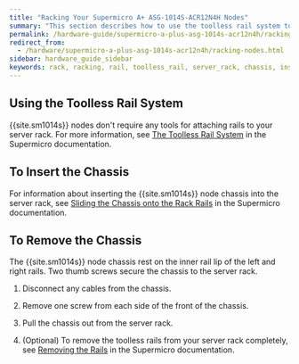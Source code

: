 ```yaml
---
title: "Racking Your Supermicro A+ ASG-1014S-ACR12N4H Nodes"
summary: "This section describes how to use the toolless rail system to attach the rails to a server rack and install Supermicro 1014S nodes in a data center."
permalink: /hardware-guide/supermicro-a-plus-asg-1014s-acr12n4h/racking-nodes.html
redirect_from:
  - /hardware/supermicro-a-plus-asg-1014s-acr12n4h/racking-nodes.html
sidebar: hardware_guide_sidebar
keywords: rack, racking, rail, toolless_rail, server_rack, chassis, insert_chassis, remove_chassis, Supermicro_1014S, ACR12N4H
---
```


## Using the Toolless Rail System
{{site.sm1014s}} nodes don't require any tools for attaching rails to your server rack. For more information, see [The Toolless Rail System](https://www.supermicro.com/manuals/superserver/1U/MNL-2436.pdf#page=18) in the Supermicro documentation.


## To Insert the Chassis
For information about inserting the {{site.sm1014s}} node chassis into the server rack, see [Sliding the Chassis onto the Rack Rails](https://www.supermicro.com/manuals/superserver/1U/MNL-2436.pdf#page=21) in the Supermicro documentation.


## To Remove the Chassis
The {{site.sm1014s}} node chassis rest on the inner rail lip of the left and right rails. Two thumb screws secure the chassis to the server rack.

1. Disconnect any cables from the chassis. 

1. Remove one screw from each side of the front of the chassis.

1. Pull the chassis out from the server rack.

1. (Optional) To remove the toolless rails from your server rack completely, see [Removing the Rails](https://www.supermicro.com/manuals/superserver/1U/MNL-2436.pdf#page=22) in the Supermicro documentation.
